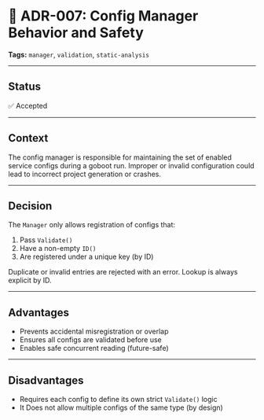 # 📄 ADR-007: Config Manager Behavior and Safety

**Tags:** `manager`, `validation`, `static-analysis`

---

## Status

✅ Accepted

---

## Context

The config manager is responsible for maintaining the set of enabled service configs during a goboot run.
Improper or invalid configuration could lead to incorrect project generation or crashes.

---

## Decision

The `Manager` only allows registration of configs that:

1. Pass `Validate()`
2. Have a non-empty `ID()`
3. Are registered under a unique key (by ID)

Duplicate or invalid entries are rejected with an error. Lookup is always explicit by ID.

---

## Advantages

- Prevents accidental misregistration or overlap
- Ensures all configs are validated before use
- Enables safe concurrent reading (future-safe)

---

## Disadvantages

- Requires each config to define its own strict `Validate()` logic
- It Does not allow multiple configs of the same type (by design)

